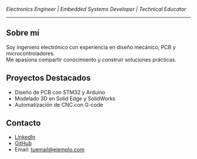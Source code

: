 *Electronics Engineer | Embedded Systems Developer | Technical Educator*

---

## Sobre mí
Soy ingeniero electrónico con experiencia en diseño mecánico, PCB y microcontroladores.  
Me apasiona compartir conocimiento y construir soluciones prácticas.

## Proyectos Destacados
- Diseño de PCB con STM32 y Arduino
- Modelado 3D en Solid Edge y SolidWorks
- Automatización de CNC con G-code

## Contacto
- [LinkedIn](https://www.linkedin.com/in/TU-LINK)
- [GitHub](https://github.com/jalmolina)
- Email: tuemail@ejemplo.com
